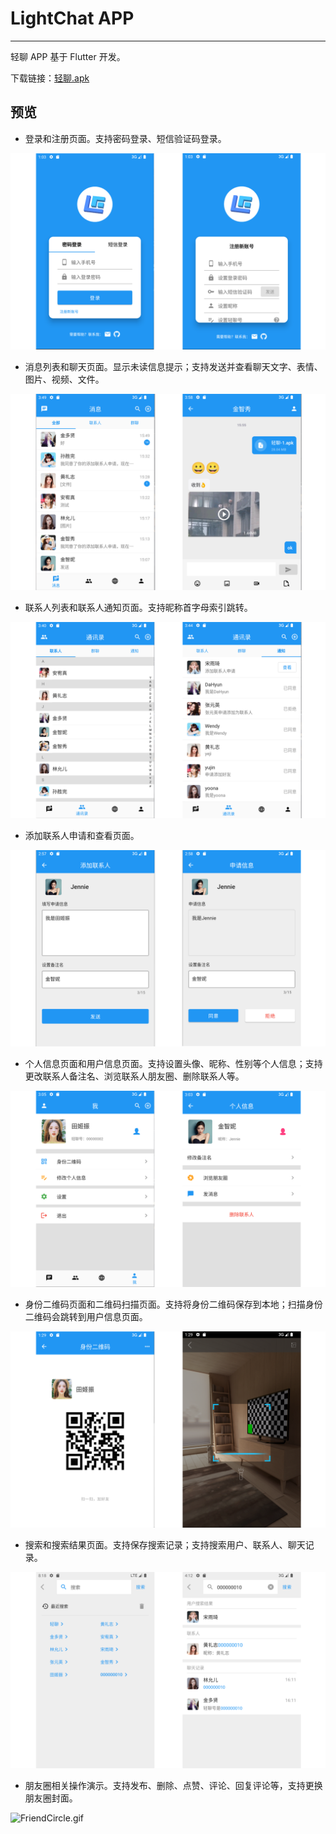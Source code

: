 # LightChat APP

---

轻聊 APP 基于 Flutter 开发。

下载链接：[轻聊.apk](https://pan.xunlei.com/s/VNKYt2mbHm-g19zWBYnm63LsA1?pwd=ng98)

## 预览

* 登录和注册页面。支持密码登录、短信验证码登录。

![LoginAndRegister.png](preview_images/LoginAndRegister.png)

* 消息列表和聊天页面。显示未读信息提示；支持发送并查看聊天文字、表情、图片、视频、文件。

![MessageAndChat.png](preview_images/MessageAndChat.png)

* 联系人列表和联系人通知页面。支持昵称首字母索引跳转。

![Friend.png](preview_images/Friend.png)

* 添加联系人申请和查看页面。

![AddFriend.png](preview_images/AddFriend.png)

* 个人信息页面和用户信息页面。支持设置头像、昵称、性别等个人信息；支持更改联系人备注名、浏览联系人朋友圈、删除联系人等。

![profile.png](preview_images/Profile.png)

* 身份二维码页面和二维码扫描页面。支持将身份二维码保存到本地；扫描身份二维码会跳转到用户信息页面。

![QrCodeAndQrScan.png](preview_images/QrCodeAndQrScan.png)

* 搜索和搜索结果页面。支持保存搜索记录；支持搜索用户、联系人、聊天记录。

![Search.png](preview_images/Search.png)

* 朋友圈相关操作演示。支持发布、删除、点赞、评论、回复评论等，支持更换朋友圈封面。

![FriendCircle.gif](preview_images/FriendCircle.gif)